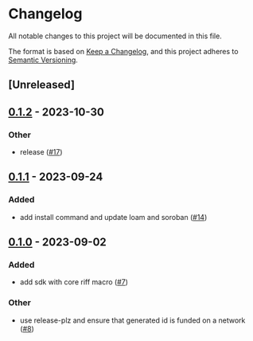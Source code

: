 # Changelog
All notable changes to this project will be documented in this file.

The format is based on [Keep a Changelog](https://keepachangelog.com/en/1.0.0/),
and this project adheres to [Semantic Versioning](https://semver.org/spec/v2.0.0.html).

## [Unreleased]

## [0.1.2](https://github.com/TENK-DAO/smartdeploy/compare/smartdeploy-sdk-v0.1.1...smartdeploy-sdk-v0.1.2) - 2023-10-30

### Other
- release ([#17](https://github.com/TENK-DAO/smartdeploy/pull/17))

## [0.1.1](https://github.com/TENK-DAO/smartdeploy/compare/smartdeploy-sdk-v0.1.0...smartdeploy-sdk-v0.1.1) - 2023-09-24

### Added
- add install command and update loam and soroban ([#14](https://github.com/TENK-DAO/smartdeploy/pull/14))

## [0.1.0](https://github.com/TENK-DAO/smartdeploy/releases/tag/smartdeploy-sdk-v0.1.0) - 2023-09-02

### Added
- add sdk with core riff macro ([#7](https://github.com/TENK-DAO/smartdeploy/pull/7))

### Other
- use release-plz and ensure that generated id is funded on a network  ([#8](https://github.com/TENK-DAO/smartdeploy/pull/8))
